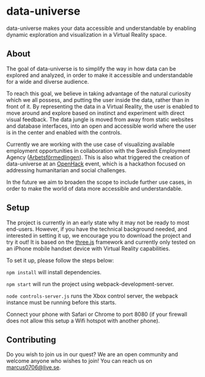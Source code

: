 # data-universe

data-universe makes your data accessible and understandable by enabling dynamic exploration and visualization in a Virtual Reality space.

## About

The goal of data-universe is to simplify the way in how data can be explored and analyzed, in order to make it accessible and understandable for a wide and diverse audience. 

To reach this goal, we believe in taking advantage of the natural curiosity which we all possess, and putting the user inside the data, rather than in front of it. By representing the data in a Virtual Reality, the user is enabled to move around and explore based on instinct and experiment with direct visual feedback. The data jungle is moved from away from static websites and database interfaces, into an open and accessible world where the user is in the center and enabled with the controls.

Currently we are working with the use case of visualizing available employment opportunities in collaboration with the Swedish Employment Agency ([Arbetsförmedlingen](https://www.arbetsformedlingen.se/)). This is also what triggered the creation of data-universe at an [OpenHack](http://www.openhack.io) event, which is a hackathon focused on addressing humanitarian and social challenges. 

In the future we aim to broaden the scope to include further use cases, in order to make the world of data more accessible and understandable. 

## Setup

The project is currently in an early state why it may not be ready to most end-users. However, if you have the technical background needed, and interested in setting it up, we encourage you to download the project and try it out! It is based on the [three.js](https://threejs.org/) framework and currently only tested on an iPhone mobile handset device with Virtual Reality capabilities.

To set it up, please follow the steps below:

`npm install` will install dependencies.

`npm start` will run the project using webpack-development-server.

`node controls-server.js` runs the Xbox control server, the webpack instance must be running before this starts.

Connect your phone with Safari or Chrome to port 8080 (if your firewall does not allow this setup a Wifi hotspot with another phone).

## Contributing

Do you wish to join us in our quest? We are an open community and welcome anyone who wishes to join! You can reach us on marcus0706@live.se.
